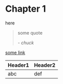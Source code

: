 # Chapter 1

here

> some quote
> 
> \- *chuck*

[some link](https://www.google.com)

| Header1 | Header2 |
|---------|---------|
| abc     | def     |

